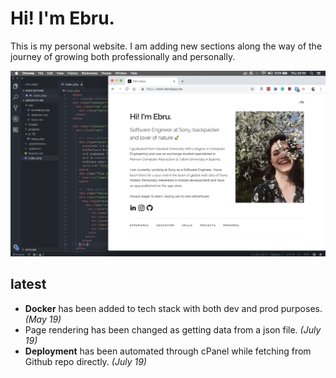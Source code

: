 # Hi! I'm Ebru.

This is my personal website. I am adding new sections along the way of the journey of growing both professionally and personally.

![Scheme](src/assets/images/homepage.png)

## latest
- **Docker** has been added to tech stack with both dev and prod purposes. *(May 19)*
- Page rendering has been changed as getting data from a json file. *(July 19)*
- **Deployment** has been automated through cPanel while fetching from Github repo directly. *(July 19)*
